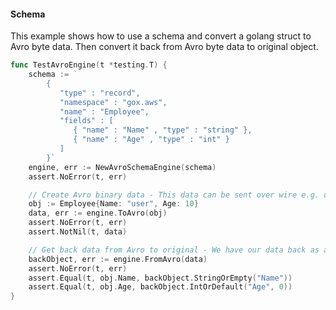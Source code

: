 #### Schema

This example shows how to use a schema and convert a golang struct to Avro byte data. Then convert
it back from Avro byte data to original object. 

```go
func TestAvroEngine(t *testing.T) {
	schema := `
		{
		   "type" : "record",
		   "namespace" : "gox.aws",
		   "name" : "Employee",
		   "fields" : [
			  { "name" : "Name" , "type" : "string" },
			  { "name" : "Age" , "type" : "int" }
		   ]
		}`
	engine, err := NewAvroSchemaEngine(schema)
	assert.NoError(t, err)

	// Create Avro binary data - This data can be sent over wire e.g. over kafka
	obj := Employee{Name: "user", Age: 10}
	data, err := engine.ToAvro(obj)
	assert.NoError(t, err)
	assert.NotNil(t, data)

	// Get back data from Avro to original - We have our data back as a map
	backObject, err := engine.FromAvro(data)
	assert.NoError(t, err)
	assert.Equal(t, obj.Name, backObject.StringOrEmpty("Name"))
	assert.Equal(t, obj.Age, backObject.IntOrDefault("Age", 0))
}
```